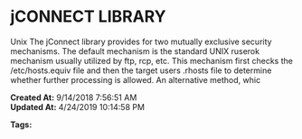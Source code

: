# jCONNECT LIBRARY

Unix The jConnect library provides for two mutually exclusive security mechanisms. The default mechanism is the standard UNIX ruserok mechanism usually utilized by ftp, rcp, etc. This mechanism first checks the /etc/hosts.equiv file and then the target users .rhosts file to determine whether further processing is allowed. An alternative method, whic  

**Created At:** 9/14/2018 7:56:51 AM  
**Updated At:** 4/24/2019 10:14:58 PM  

**Tags:**
<badge text='remote access control' vertical='middle' />
